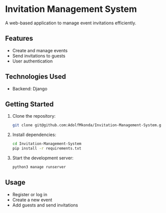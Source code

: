 # Invitation Management System

A web-based application to manage event invitations efficiently.

## Features

- Create and manage events
- Send invitations to guests
- User authentication

## Technologies Used

- Backend: Django

## Getting Started

1. Clone the repository:
    ```bash
    git clone git@github.com:AdolfMkonda/Invitation-Management-System.git
    ```
2. Install dependencies:
    ```bash
    cd Invitation-Management-System
    pip install -r requirements.txt

    ```
3. Start the development server:
    ```bash
    python3 manage runserver
    ```

## Usage

- Register or log in
- Create a new event
- Add guests and send invitations
